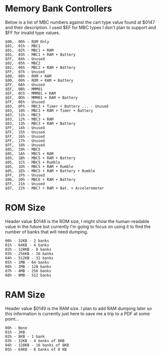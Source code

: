 Memory Bank Controllers
=======================

Below is a list of MBC numbers against the cart type value found at $0147 and their description.
I used $EF for MBC types I don't plan to support and $FF for invalid type values.

```
$00,  00h - ROM Only 
$01,  01h - MBC1 
$01,  02h - MBC1 + RAM 
$01,  03h - MBC1 + RAM + Battery 
$FF,  04h - Unused 
$02,  05h - MBC2 
$02,  06h - MBC2 + RAM + Battery 
$FF,  07h - Unused 
$00,  08h - ROM + RAM 
$00,  09h - ROM + RAM + Battery 
$FF,  0Ah - Unused 
$EF,  0Bh - MMM01 
$EF,  0Ch - MMM01 + RAM 
$EF,  0Dh - MMM01 + RAM + Battery 
$FF,  0Eh - Unused 
$03,  0Fh - MBC3 + Timer + Battery ... - Unused
$03,  10h - MBC3 + RAM + Timer + Battery 
$03,  11h - MBC3 
$03,  12h - MBC3 + RAM 
$03,  13h - MBC3 + RAM + Battery 
$FF,  14h - Unused
$FF,  15h - Unused
$FF,  16h - Unused
$FF,  17h - Unused
$FF,  18h - Unused
$05,  19h - MBC5
$05,  1Ah - MBC5 + RAM
$05,  1Bh - MBC5 + RAM + Battery
$05,  1Ch - MBC5 + Rumble
$05,  1Dh - MBC5 + RAM + Rumble
$05,  1Eh - MBC5 + RAM + Battery + Rumble
$FF,  1Fh - Unused
$06,  20h - MBC6 + RAM + Battery
$FF,  21h - Unused
$07,  22h - MBC7 + RAM + Bat. + Accelerometer
```

ROM Size
========

Header value $0148 is the ROM size, I might show the human-readable value in the future but currently I'm going to focus on using it to find the number of banks that will need dumping.

```
00h - 32KB - 2 banks
01h - 64KB - 4 banks
02h - 128KB - 8 banks
03h - 256KB - 16 banks
04h - 512KB - 32 banks
05h - 1MB - 64 banks
06h - 2MB - 128 banks
07h - 4MB - 256 banks
08h - 8MB - 512 banks
```

RAM Size
========

Header value $0149 is the RAM size. I plan to add RAM dumping later so this information is currently just here to save me a trip to a PDF at some point...

```
00h - None
01h - 2KB
02h - 8KB - 1 bank
03h - 32KB - 4 banks of 8KB
04h - 128KB - 16 banks of 8KB
05h - 64KB - 8 banks of 8 KB
```
